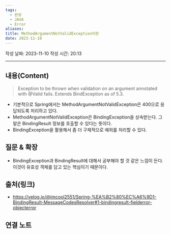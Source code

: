 ```yaml
---
tags:
  - 완성
  - JAVA
  - Error
aliases: 
title: MethodArgumentNotValidException이란
date: 2023-11-10
---
```

작성 날짜: 2023-11-10
작성 시간: 20:13


----
## 내용(Content)

> Exception to be thrown when validation on an argument annotated with @Valid fails. Extends BindException as of 5.3.

- 기본적으로 Spring에서는 MethodArgumentNotValidException은 400으로 응답되도록 처리하고 있다.
- MethodArgumentNotValidException은 BindingException을 상속받는다. 그 말은 BindingResult 정보를 호출할 수 있다는 뜻이다.
- BindingException을 활용해서 좀 더 구체적으로 예외를 처리할 수 있다.
## 질문 & 확장

- BindingException과 BindingResult에 대해서 공부해야 할 것 같은 느낌이 든다. 이것이 유효성 객체를 담고 있는 핵심이기 때문이다.

## 출처(링크)
- https://velog.io/@imcool2551/Spring-%EA%B2%80%EC%A6%9D1-BindingResult-MessageCodesResolver#1-bindingresult-fielderror-objecterror

## 연결 노트










